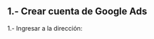 



## 1.- Crear cuenta de Google Ads
1.- Ingresar a la dirección: 
<!--stackedit_data:
eyJoaXN0b3J5IjpbMjAyMzU4MjY5Niw3OTUzNjgwMzNdfQ==
-->